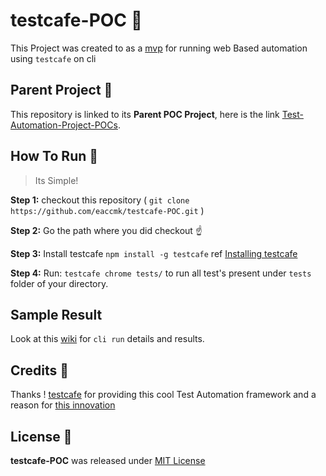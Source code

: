 # testcafe-POC 🚀 

This Project was created to as a [mvp] for running web Based automation using `testcafe` on cli

## Parent Project 🎅

This repository is linked to its **Parent POC Project**, here is the link [Test-Automation-Project-POCs].

## How To Run 🏃
>	Its Simple! 

**Step 1:** checkout this repository ( `git clone https://github.com/eaccmk/testcafe-POC.git` )

**Step 2:** Go the path where you did checkout ☝️

**Step 3:** Install testcafe `npm install -g testcafe` ref [Installing testcafe]

**Step 4:** Run: `testcafe chrome tests/` to run all test's present under `tests` folder of your directory.


## Sample Result

Look at this [wiki] for `cli run` details and results.

## Credits 🙏

Thanks ! [testcafe] for providing this cool Test Automation framework and a reason for [this innovation]

## License 🔰

**testcafe-POC** was released under [MIT License](LICENSE)


[\\]: <> (This is a commented section and should not be visible in README file)

[mvp]: <https://g.co/kgs/PkxYkz>
[Test-Automation-Project-POCs]: <https://github.com/eaccmk/Test-Automation-Project-POCs>
[wiki]: <wiki/README.md>
[Installing testcafe]: <https://devexpress.github.io/testcafe/documentation/using-testcafe/installing-testcafe.html#global-installation>
[this innovation]: <https://devexpress.github.io/testcafe/documentation/how-it-works/>
[testcafe]: <https://devexpress.github.io/testcafe/>